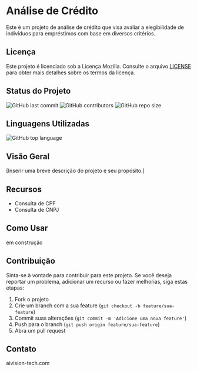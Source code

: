 # Análise de Crédito

Este é um projeto de análise de crédito que visa avaliar a elegibilidade de indivíduos para empréstimos com base em diversos critérios.

## Licença

Este projeto é licenciado sob a Licença Mozilla. Consulte o arquivo [LICENSE](LICENSE) para obter mais detalhes sobre os termos da licença.

## Status do Projeto

![GitHub last commit](https://img.shields.io/github/last-commit/Paulo-Reboucas-AIVision/analise-credito)
![GitHub contributors](https://img.shields.io/github/contributors/Paulo-Reboucas-AIVision/analise-credito)
![GitHub repo size](https://img.shields.io/github/repo-size/Paulo-Reboucas-AIVision/analise-credito)

## Linguagens Utilizadas

![GitHub top language](https://img.shields.io/github/languages/top/Paulo-Reboucas-AIVision/analise-credito)

## Visão Geral

[Inserir uma breve descrição do projeto e seu propósito.]

## Recursos

- Consulta de CPF
- Consulta de CNPJ

## Como Usar

em construção

## Contribuição

Sinta-se à vontade para contribuir para este projeto. Se você deseja reportar um problema, adicionar um recurso ou fazer melhorias, siga estas etapas:
1. Fork o projeto
2. Crie um branch com a sua feature (`git checkout -b feature/sua-feature`)
3. Commit suas alterações (`git commit -m 'Adicione uma nova feature'`)
4. Push para o branch (`git push origin feature/sua-feature`)
5. Abra um pull request

## Contato

aivision-tech.com


